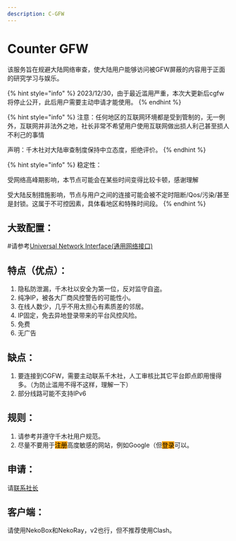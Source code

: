 ```yaml
---
description: C-GFW
---
```


# Counter GFW

该服务旨在规避大陆网络审查，使大陆用户能够访问被GFW屏蔽的内容用于正面的研究学习与娱乐。

{% hint style="info" %}
2023/12/30，由于最近滥用严重，本次大更新后cgfw将停止公开，此后用户需要主动申请才能使用。
{% endhint %}

{% hint style="info" %}
注意：任何地区的互联网环境都是受到管制的，无一例外，互联网并非法外之地，社长非常不希望用户使用互联网做出损人利己甚至损人不利己的事情

声明：千木社对大陆审查制度保持中立态度，拒绝评价。
{% endhint %}

{% hint style="info" %}
稳定性：

受网络高峰期影响，本节点可能会在某些时间变得比较卡顿，感谢理解

受大陆反制措施影响，节点与用户之间的连接可能会被不定时阻断/Qos/污染/甚至是封锁。这属于不可控因素，具体看地区和特殊时间段。
{% endhint %}

## 大致配置：

\#请参考[Universal Network Interface(通用网络接口)](../uni.md)

## 特点（优点）：

1. 隐私防泄漏，千木社以安全为第一位，反对监守自盗。
2. 纯净IP，被各大厂商风控警告的可能性小。
3. 在线人数少，几乎不用太担心有素质差的邻居。
4. IP固定，免去异地登录带来的平台风控风险。
5. 免费
6. 无广告

## 缺点：

1. 要连接到CGFW，需要主动联系千木社，人工审核比其它平台即点即用慢得多。（为防止滥用不得不这样，理解一下）
2. 部分线路可能不支持IPv6

## 规则：

1. 请参考并遵守千木社用户规范。
2. 尽量不要用于<mark style="background-color:orange;">注册</mark>高度敏感的网站，例如Google（但<mark style="background-color:orange;">登录</mark>可以。

## 申请：

请[联系社长](../contact-donate.md)

## 客户端：

请使用NekoBox和NekoRay，v2也行，但不推荐使用Clash。
